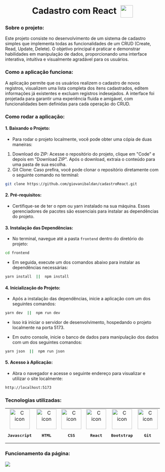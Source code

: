<h1 align="center">
  Cadastro com React  <img align='center' width='40px' height='40px' src="https://github.com/user-attachments/assets/dbf15318-0546-4deb-8e45-320ade3a6a91"
'/>
</h1>

### Sobre o projeto:

Este projeto consiste no desenvolvimento de um sistema de cadastro simples que implementa todas as funcionalidades de um CRUD (Create, Read, Update, Delete). O objetivo principal é praticar e demonstrar habilidades em manipulação de dados, proporcionando uma interface interativa, intuitiva e visualmente agradável para os usuários.

### Como a aplicação funciona:

A aplicação permite que os usuários realizem o cadastro de novos registros, visualizem uma lista completa dos itens cadastrados, editem informações já existentes e excluam registros indesejados. A interface foi projetada para garantir uma experiência fluida e amigável, com funcionalidades bem definidas para cada operação do CRUD.

### Como rodar a aplicação:

#### 1. Baixando o Projeto:

* Para rodar o projeto localmente, você pode obter uma cópia de duas maneiras:

1. Download do ZIP: Acesse o repositório do projeto, clique em "Code" e depois em "Download ZIP". Após o download, extraia o conteúdo para uma pasta de sua escolha.
2. Git Clone: Caso prefira, você pode clonar o repositório diretamente com o seguinte comando no terminal:

```bash
git clone https://github.com/giovanibaldan/cadastroReact.git
```

#### 2. Pré-requisitos:

- Certifique-se de ter o npm ou yarn instalado na sua máquina. Esses gerenciadores de pacotes são essenciais para instalar as dependências do projeto.

#### 3. Instalação das Dependências:

* No terminal, navegue até a pasta `frontend` dentro do diretório do projeto:

```bash
cd frontend
```

* Em seguida, execute um dos comandos abaixo para instalar as dependências necessárias:

```bash 
yarn install  ||  npm install
```

#### 4. Inicialização do Projeto:

- Após a instalação das dependências, inicie a aplicação com um dos seguintes comandos:

```bash
yarn dev  ||  npm run dev
```

* Isso irá iniciar o servidor de desenvolvimento, hospedando o projeto localmente na porta 5173.

* Em outro console, inicie o banco de dados para manipulação dos dados com um dos seguintes comandos:

```bash
yarn json  ||  npm run json
```

#### 5. Acesso à Aplicação:

- Abra o navegador e acesse o seguinte endereço para visualizar e utilizar o site localmente:

```bash
http://localhost:5173
```

### Tecnologias utilizadas:

   <table >
       <td align="center">
            <img src="https://skillicons.dev/icons?i=js" width="65px" alt="C icon" /><br>
            <pre><b>Javascript</b></pre>
        </td>
       <td align="center">
            <img src="https://skillicons.dev/icons?i=html" width="65px" alt="C icon" /><br>
            <pre><b>HTML</b></pre>
        </td>
       <td align="center">
            <img src="https://skillicons.dev/icons?i=css" width="65px" alt="C icon" /><br>
            <pre><b>CSS</b></pre>
        </td>
       <td align="center">
            <img src="https://skillicons.dev/icons?i=react" width="65px" alt="C icon" /><br>
            <pre><b>React</b></pre>
        </td>
       <td align="center">
            <img src="https://skillicons.dev/icons?i=bootstrap" width="65px" alt="C icon" /><br>
            <pre><b>Bootstrap</b></pre>
        </td>
       <td align="center">
            <img src="https://skillicons.dev/icons?i=git" width="65px" alt="C icon" /><br>
            <pre><b>Git</b></pre>
        </td>
       <td align="center">
            <img src="https://skillicons.dev/icons?i=yarn" width="65px" alt="C icon" /><br>
            <pre><b>Yarn</b></pre>
        </td>
       <td align="center">
            <img src="https://skillicons.dev/icons?i=vite" width="65px" alt="C icon" /><br>
            <pre><b>Vite</b></pre>
        </td>
       <td align="center">
            <img src="https://skillicons.dev/icons?i=markdown" width="65px" alt="C icon" /><br>
            <pre><b>Markdown</b></pre>
        </td>
  </table>

### Funcionamento da página:
<img src="https://github.com/user-attachments/assets/54a70725-8e1b-46db-99dc-71b629b62feb"/>

<br>

